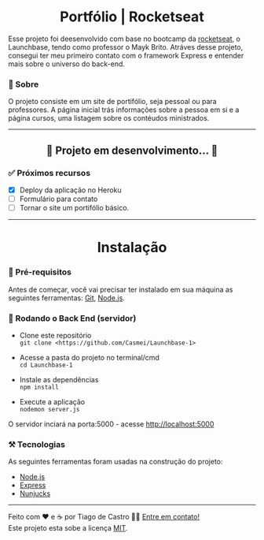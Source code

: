 <h1 align="center">Portfólio | Rocketseat
</h1>
<!-- ME CONTRATA! AAAAAAAAAAAA kkkkk -->


Esse projeto foi deesenvolvido com base no bootcamp da [rocketseat](https://www.rocketseat.com.br/), o Launchbase, tendo como professor o Mayk Brito. Atráves desse projeto, consegui ter meu primeiro contato com o framework Express e entender mais sobre o universo do back-end. 
### 🔖 Sobre
O projeto consiste em um site de portifólio, seja pessoal ou para professores. A página inicial trás informações sobre a pessoa  em si e a página cursos, uma listagem sobre os contéudos ministrados.

---

<h2 align="center"> 
	🚧  Projeto em desenvolvimento...  🚧
</h2>

### ✅ Próximos recursos

- [x] Deploy da aplicação no Heroku
- [ ] Formulário para contato
- [ ] Tornar o site um portifólio básico.

---

<h1 align="center">Instalação
</h1>

### 🏁 Pré-requisitos

Antes de começar, você vai precisar ter instalado em sua máquina as seguintes ferramentas:
[Git](https://git-scm.com), [Node.js](https://nodejs.org/en/).

### 🎲 Rodando o Back End (servidor)
- Clone este repositório <br>
```git clone <https://github.com/Casmei/Launchbase-1>```

- Acesse a pasta do projeto no terminal/cmd <br>
```cd Launchbase-1```

- Instale as dependências <br>```npm install```

- Execute a aplicação <br>
```nodemon server.js```

O servidor inciará na porta:5000 - acesse <http://localhost:5000>

### ⚒️ Tecnologias

As seguintes ferramentas foram usadas na construção do projeto:

- [Node.js](https://nodejs.org/en/)
- [Express](https://expressjs.com/pt-br/)
- [Nunjucks](https://mozilla.github.io/nunjucks/)

---

Feito com ❤️ e ☕ por Tiago de Castro 👋🏽 [Entre em contato!](https://www.linkedin.com/in/tiago-de-castro-lima-3814911b9/) <br>
Este projeto esta sobe a licença [MIT](./LICENSE).

